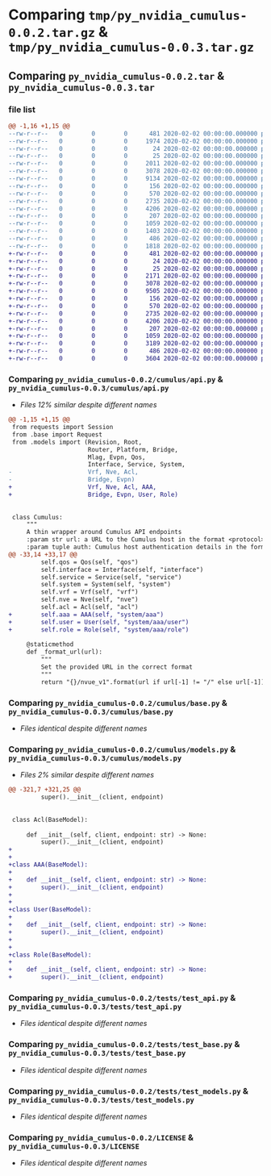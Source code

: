 # Comparing `tmp/py_nvidia_cumulus-0.0.2.tar.gz` & `tmp/py_nvidia_cumulus-0.0.3.tar.gz`

## Comparing `py_nvidia_cumulus-0.0.2.tar` & `py_nvidia_cumulus-0.0.3.tar`

### file list

```diff
@@ -1,16 +1,15 @@
--rw-r--r--   0        0        0      481 2020-02-02 00:00:00.000000 py_nvidia_cumulus-0.0.2/Makefile
--rw-r--r--   0        0        0     1974 2020-02-02 00:00:00.000000 py_nvidia_cumulus-0.0.2/main.py
--rw-r--r--   0        0        0       24 2020-02-02 00:00:00.000000 py_nvidia_cumulus-0.0.2/requirements.txt
--rw-r--r--   0        0        0       25 2020-02-02 00:00:00.000000 py_nvidia_cumulus-0.0.2/cumulus/__init__.py
--rw-r--r--   0        0        0     2011 2020-02-02 00:00:00.000000 py_nvidia_cumulus-0.0.2/cumulus/api.py
--rw-r--r--   0        0        0     3078 2020-02-02 00:00:00.000000 py_nvidia_cumulus-0.0.2/cumulus/base.py
--rw-r--r--   0        0        0     9134 2020-02-02 00:00:00.000000 py_nvidia_cumulus-0.0.2/cumulus/models.py
--rw-r--r--   0        0        0      156 2020-02-02 00:00:00.000000 py_nvidia_cumulus-0.0.2/cumulus/util.py
--rw-r--r--   0        0        0      570 2020-02-02 00:00:00.000000 py_nvidia_cumulus-0.0.2/tests/test_api.py
--rw-r--r--   0        0        0     2735 2020-02-02 00:00:00.000000 py_nvidia_cumulus-0.0.2/tests/test_base.py
--rw-r--r--   0        0        0     4206 2020-02-02 00:00:00.000000 py_nvidia_cumulus-0.0.2/tests/test_models.py
--rw-r--r--   0        0        0      207 2020-02-02 00:00:00.000000 py_nvidia_cumulus-0.0.2/.gitignore
--rw-r--r--   0        0        0     1059 2020-02-02 00:00:00.000000 py_nvidia_cumulus-0.0.2/LICENSE
--rw-r--r--   0        0        0     1403 2020-02-02 00:00:00.000000 py_nvidia_cumulus-0.0.2/README.md
--rw-r--r--   0        0        0      486 2020-02-02 00:00:00.000000 py_nvidia_cumulus-0.0.2/pyproject.toml
--rw-r--r--   0        0        0     1818 2020-02-02 00:00:00.000000 py_nvidia_cumulus-0.0.2/PKG-INFO
+-rw-r--r--   0        0        0      481 2020-02-02 00:00:00.000000 py_nvidia_cumulus-0.0.3/Makefile
+-rw-r--r--   0        0        0       24 2020-02-02 00:00:00.000000 py_nvidia_cumulus-0.0.3/requirements.txt
+-rw-r--r--   0        0        0       25 2020-02-02 00:00:00.000000 py_nvidia_cumulus-0.0.3/cumulus/__init__.py
+-rw-r--r--   0        0        0     2171 2020-02-02 00:00:00.000000 py_nvidia_cumulus-0.0.3/cumulus/api.py
+-rw-r--r--   0        0        0     3078 2020-02-02 00:00:00.000000 py_nvidia_cumulus-0.0.3/cumulus/base.py
+-rw-r--r--   0        0        0     9505 2020-02-02 00:00:00.000000 py_nvidia_cumulus-0.0.3/cumulus/models.py
+-rw-r--r--   0        0        0      156 2020-02-02 00:00:00.000000 py_nvidia_cumulus-0.0.3/cumulus/util.py
+-rw-r--r--   0        0        0      570 2020-02-02 00:00:00.000000 py_nvidia_cumulus-0.0.3/tests/test_api.py
+-rw-r--r--   0        0        0     2735 2020-02-02 00:00:00.000000 py_nvidia_cumulus-0.0.3/tests/test_base.py
+-rw-r--r--   0        0        0     4206 2020-02-02 00:00:00.000000 py_nvidia_cumulus-0.0.3/tests/test_models.py
+-rw-r--r--   0        0        0      207 2020-02-02 00:00:00.000000 py_nvidia_cumulus-0.0.3/.gitignore
+-rw-r--r--   0        0        0     1059 2020-02-02 00:00:00.000000 py_nvidia_cumulus-0.0.3/LICENSE
+-rw-r--r--   0        0        0     3189 2020-02-02 00:00:00.000000 py_nvidia_cumulus-0.0.3/README.md
+-rw-r--r--   0        0        0      486 2020-02-02 00:00:00.000000 py_nvidia_cumulus-0.0.3/pyproject.toml
+-rw-r--r--   0        0        0     3604 2020-02-02 00:00:00.000000 py_nvidia_cumulus-0.0.3/PKG-INFO
```

### Comparing `py_nvidia_cumulus-0.0.2/cumulus/api.py` & `py_nvidia_cumulus-0.0.3/cumulus/api.py`

 * *Files 12% similar despite different names*

```diff
@@ -1,15 +1,15 @@
 from requests import Session
 from .base import Request
 from .models import (Revision, Root,
                      Router, Platform, Bridge,
                      Mlag, Evpn, Qos,
                      Interface, Service, System,
-                     Vrf, Nve, Acl,
-                     Bridge, Evpn)
+                     Vrf, Nve, Acl, AAA,
+                     Bridge, Evpn, User, Role)
 
 
 class Cumulus:
     """
     A thin wrapper around Cumulus API endpoints
     :param str url: a URL to the Cumulus host in the format <protocol>://<host>:<port>
     :param tuple auth: Cumulus host authentication details in the format ('user', 'pass')
@@ -33,14 +33,17 @@
         self.qos = Qos(self, "qos")
         self.interface = Interface(self, "interface")
         self.service = Service(self, "service")
         self.system = System(self, "system")
         self.vrf = Vrf(self, "vrf")
         self.nve = Nve(self, "nve")
         self.acl = Acl(self, "acl")
+        self.aaa = AAA(self, "system/aaa")
+        self.user = User(self, "system/aaa/user")
+        self.role = Role(self, "system/aaa/role")
 
     @staticmethod
     def _format_url(url):
         """
         Set the provided URL in the correct format
         """
         return "{}/nvue_v1".format(url if url[-1] != "/" else url[-1])
```

### Comparing `py_nvidia_cumulus-0.0.2/cumulus/base.py` & `py_nvidia_cumulus-0.0.3/cumulus/base.py`

 * *Files identical despite different names*

### Comparing `py_nvidia_cumulus-0.0.2/cumulus/models.py` & `py_nvidia_cumulus-0.0.3/cumulus/models.py`

 * *Files 2% similar despite different names*

```diff
@@ -321,7 +321,25 @@
         super().__init__(client, endpoint)
 
 
 class Acl(BaseModel):
 
     def __init__(self, client, endpoint: str) -> None:
         super().__init__(client, endpoint)
+
+
+class AAA(BaseModel):
+
+    def __init__(self, client, endpoint: str) -> None:
+        super().__init__(client, endpoint)
+
+
+class User(BaseModel):
+
+    def __init__(self, client, endpoint: str) -> None:
+        super().__init__(client, endpoint)
+
+
+class Role(BaseModel):
+
+    def __init__(self, client, endpoint: str) -> None:
+        super().__init__(client, endpoint)
```

### Comparing `py_nvidia_cumulus-0.0.2/tests/test_api.py` & `py_nvidia_cumulus-0.0.3/tests/test_api.py`

 * *Files identical despite different names*

### Comparing `py_nvidia_cumulus-0.0.2/tests/test_base.py` & `py_nvidia_cumulus-0.0.3/tests/test_base.py`

 * *Files identical despite different names*

### Comparing `py_nvidia_cumulus-0.0.2/tests/test_models.py` & `py_nvidia_cumulus-0.0.3/tests/test_models.py`

 * *Files identical despite different names*

### Comparing `py_nvidia_cumulus-0.0.2/LICENSE` & `py_nvidia_cumulus-0.0.3/LICENSE`

 * *Files identical despite different names*

